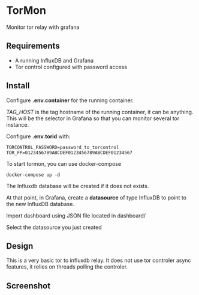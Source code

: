 # TorMon

Monitor tor relay with grafana

## Requirements

  * A running InfluxDB and Grafana
  * Tor control configured with password access

## Install

Configure __.env.container__ for the running container. 

*TAG_HOST* is the tag hostname of the running container, it can be anything. This will be the selector in Grafana so that you can monitor several tor instance.

Configure __.env.torid__ with:

    TORCONTROL_PASSWORD=password_to_torcontrol
    TOR_FP=0123456789ABCDEF0123456789ABCDEF01234567

To start tormon, you can use docker-compose

    docker-compose up -d

The Influxdb database will be created if it does not exists.

At that point, in Grafana, create a __datasource__ of type InfluxDB to point to the new InfluxDB database.

Import dashboard using JSON file located in dashboard/

Select the datasource you just created

## Design

This is a very basic tor to influxdb relay. It does not use tor controler async features, it relies on threads polling the controler.

## Screenshot

